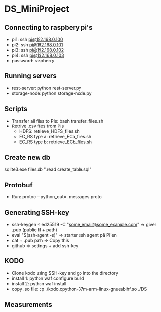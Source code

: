 # DS_MiniProject

## Connecting to raspbery pi's
- pi1: ssh pi@192.168.0.100
- pi2: ssh pi@192.168.0.101
- pi3: ssh pi@192.168.0.102
- pi4: ssh pi@192.168.0.103
- password: raspberry

## Running servers
- rest-server: python rest-server.py
- storage-node: python storage-node.py

## Scripts
- Transfer all files to PIs: bash transfer_files.sh
- Retrive .csv files from PIs
    - HDFS: retrieve_HDFS_files.sh
    - EC_RS type a: retrieve_ECa_files.sh
    - EC_RS type b: retrieve_ECb_files.sh

## Create new db
sqlite3.exe files.db ".read create_table.sql"

## Protobuf
- Run: protoc --python_out=. messages.proto

## Generating SSH-key
- ssh-keygen -t ed25519 -C "some_email@some_example.com" => giver .pub (public fil + path) 
- eval "$(ssh-agent -s)" => starter ssh agent på PI'en
- cat + .pub path => Copy this 
- github => settings + add ssh-key 

## KODO 
- Clone kodo using SSH-key and go into the directory
- install 1: python waf configure build
- install 2: python waf install
- copy .so file: cp ./kodo.cpython-37m-arm-linux-gnueabihf.so ./DS

## Measurements